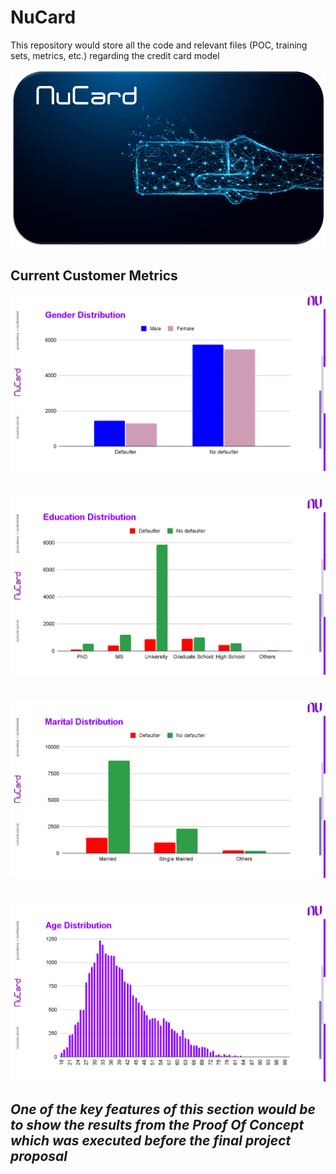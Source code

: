 # NuCard
This repository would store all the code and relevant files (POC, training sets, metrics, etc.) regarding the credit card model

![](Images/Nucard.png)

## Current Customer Metrics

![](Images/gender.png)
#
![](Images/education.png)
#
![](Images/marital.png)
#
![](Images/age.png)

## _One of the key features of this section would be to show the results from the Proof Of Concept which was executed before the final project proposal_
